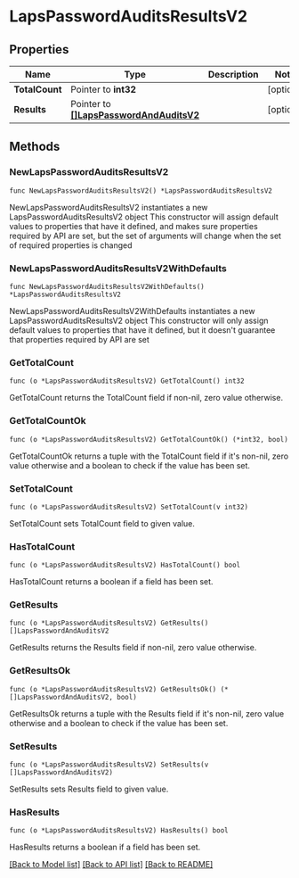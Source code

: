 # LapsPasswordAuditsResultsV2

## Properties

Name | Type | Description | Notes
------------ | ------------- | ------------- | -------------
**TotalCount** | Pointer to **int32** |  | [optional] 
**Results** | Pointer to [**[]LapsPasswordAndAuditsV2**](LapsPasswordAndAuditsV2.md) |  | [optional] 

## Methods

### NewLapsPasswordAuditsResultsV2

`func NewLapsPasswordAuditsResultsV2() *LapsPasswordAuditsResultsV2`

NewLapsPasswordAuditsResultsV2 instantiates a new LapsPasswordAuditsResultsV2 object
This constructor will assign default values to properties that have it defined,
and makes sure properties required by API are set, but the set of arguments
will change when the set of required properties is changed

### NewLapsPasswordAuditsResultsV2WithDefaults

`func NewLapsPasswordAuditsResultsV2WithDefaults() *LapsPasswordAuditsResultsV2`

NewLapsPasswordAuditsResultsV2WithDefaults instantiates a new LapsPasswordAuditsResultsV2 object
This constructor will only assign default values to properties that have it defined,
but it doesn't guarantee that properties required by API are set

### GetTotalCount

`func (o *LapsPasswordAuditsResultsV2) GetTotalCount() int32`

GetTotalCount returns the TotalCount field if non-nil, zero value otherwise.

### GetTotalCountOk

`func (o *LapsPasswordAuditsResultsV2) GetTotalCountOk() (*int32, bool)`

GetTotalCountOk returns a tuple with the TotalCount field if it's non-nil, zero value otherwise
and a boolean to check if the value has been set.

### SetTotalCount

`func (o *LapsPasswordAuditsResultsV2) SetTotalCount(v int32)`

SetTotalCount sets TotalCount field to given value.

### HasTotalCount

`func (o *LapsPasswordAuditsResultsV2) HasTotalCount() bool`

HasTotalCount returns a boolean if a field has been set.

### GetResults

`func (o *LapsPasswordAuditsResultsV2) GetResults() []LapsPasswordAndAuditsV2`

GetResults returns the Results field if non-nil, zero value otherwise.

### GetResultsOk

`func (o *LapsPasswordAuditsResultsV2) GetResultsOk() (*[]LapsPasswordAndAuditsV2, bool)`

GetResultsOk returns a tuple with the Results field if it's non-nil, zero value otherwise
and a boolean to check if the value has been set.

### SetResults

`func (o *LapsPasswordAuditsResultsV2) SetResults(v []LapsPasswordAndAuditsV2)`

SetResults sets Results field to given value.

### HasResults

`func (o *LapsPasswordAuditsResultsV2) HasResults() bool`

HasResults returns a boolean if a field has been set.


[[Back to Model list]](../README.md#documentation-for-models) [[Back to API list]](../README.md#documentation-for-api-endpoints) [[Back to README]](../README.md)


